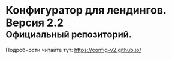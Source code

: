 <h1><strong>Конфигуратор для лендингов.</strong> Версия 2.2</br><small>Официальный репозиторий.</small></h1>

Подробности читайте тут: https://config-v2.github.io/
